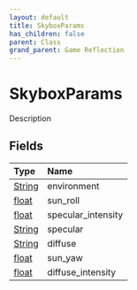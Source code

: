 ```yaml
---
layout: default
title: SkyboxParams
has_children: false
parent: Class
grand_parent: Game Reflection
---
```

# SkyboxParams
Description 

## Fields

| Type | Name |
|:----------|:--------------|
| [String](/riftbreaker-wiki/docs/game-reflection/components/string/) | environment |
| [float](/riftbreaker-wiki/docs/game-reflection/components/float/) | sun_roll |
| [float](/riftbreaker-wiki/docs/game-reflection/components/float/) | specular_intensity |
| [String](/riftbreaker-wiki/docs/game-reflection/components/string/) | specular |
| [String](/riftbreaker-wiki/docs/game-reflection/components/string/) | diffuse |
| [float](/riftbreaker-wiki/docs/game-reflection/components/float/) | sun_yaw |
| [float](/riftbreaker-wiki/docs/game-reflection/components/float/) | diffuse_intensity |


